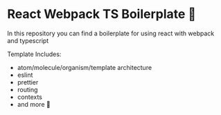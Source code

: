 # React Webpack TS Boilerplate :whale2:

In this repository you can find a boilerplate for using react with webpack and typescript

Template Includes:

- atom/molecule/organism/template architecture
- eslint
- prettier
- routing
- contexts
- and more :octopus:
